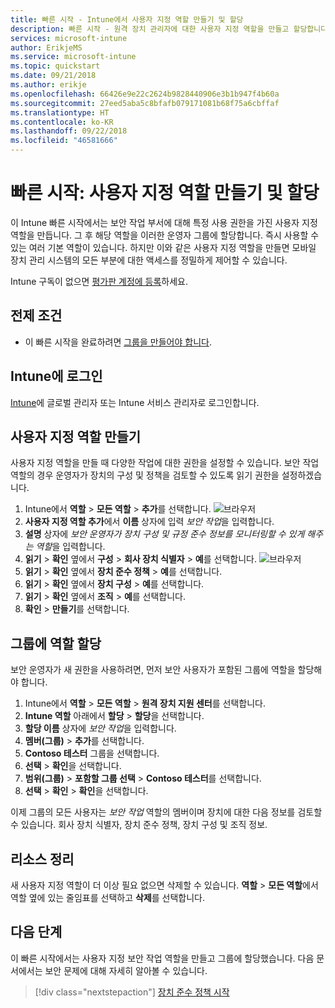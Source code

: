 ```yaml
---
title: 빠른 시작 - Intune에서 사용자 지정 역할 만들기 및 할당
description: 빠른 시작 - 원격 장치 관리자에 대한 사용자 지정 역할을 만들고 할당합니다.
services: microsoft-intune
author: ErikjeMS
ms.service: microsoft-intune
ms.topic: quickstart
ms.date: 09/21/2018
ms.author: erikje
ms.openlocfilehash: 66426e9e22c2624b9828440906e3b1b947f4b60a
ms.sourcegitcommit: 27eed5aba5c8bfafb079171081b68f75a6cbffaf
ms.translationtype: HT
ms.contentlocale: ko-KR
ms.lasthandoff: 09/22/2018
ms.locfileid: "46581666"
---
```

# <a name="quickstart-create-and-assign-a-custom-role"></a>빠른 시작: 사용자 지정 역할 만들기 및 할당

이 Intune 빠른 시작에서는 보안 작업 부서에 대해 특정 사용 권한을 가진 사용자 지정 역할을 만듭니다. 그 후 해당 역할을 이러한 운영자 그룹에 할당합니다. 즉시 사용할 수 있는 여러 기본 역할이 있습니다. 하지만 이와 같은 사용자 지정 역할을 만들면 모바일 장치 관리 시스템의 모든 부분에 대한 액세스를 정밀하게 제어할 수 있습니다.

Intune 구독이 없으면 [평가판 계정에 등록](free-trial-sign-up.md)하세요.

## <a name="prerequisites"></a>전제 조건

- 이 빠른 시작을 완료하려면 [그룹을 만들어야 합니다](quickstart-create-group.md).

## <a name="sign-in-to-intune"></a>Intune에 로그인

[Intune](https://aka.ms/intuneportal)에 글로벌 관리자 또는 Intune 서비스 관리자로 로그인합니다.

## <a name="create-a-custom-role"></a>사용자 지정 역할 만들기

사용자 지정 역할을 만들 때 다양한 작업에 대한 권한을 설정할 수 있습니다. 보안 작업 역할의 경우 운영자가 장치의 구성 및 정책을 검토할 수 있도록 읽기 권한을 설정하겠습니다.

1. Intune에서 **역할** > **모든 역할** > **추가**를 선택합니다.
![브라우저](media/quickstart-create-custom-role/add-custom-role.png)
2. **사용자 지정 역할 추가**에서 **이름** 상자에 입력 *보안 작업*을 입력합니다.
3. **설명** 상자에 *보안 운영자가 장치 구성 및 규정 준수 정보를 모니터링할 수 있게 해주는 역할*을 입력합니다.
4. **읽기** > **확인** 옆에서 **구성** > **회사 장치 식별자** > **예**를 선택합니다.
![브라우저](media/quickstart-create-custom-role/corp-device-id-read.png)
5. **읽기** > **확인** 옆에서 **장치 준수 정책** > **예**를 선택합니다.
6. **읽기** > **확인** 옆에서 **장치 구성** > **예**를 선택합니다.
7. **읽기** > **확인** 옆에서 **조직** > **예**를 선택합니다.
8. **확인** > **만들기**를 선택합니다.

## <a name="assign-the-role-to-a-group"></a>그룹에 역할 할당

보안 운영자가 새 권한을 사용하려면, 먼저 보안 사용자가 포함된 그룹에 역할을 할당해야 합니다.

1. Intune에서 **역할** > **모든 역할** > **원격 장치 지원 센터**를 선택합니다.
2. **Intune 역할** 아래에서 **할당** > **할당**을 선택합니다.
3. **할당 이름** 상자에 *보안 작업*을 입력합니다.
4. **멤버(그룹)** > **추가**를 선택합니다.
5. **Contoso 테스터** 그룹을 선택합니다.
6. **선택** > **확인**을 선택합니다.
7. **범위(그룹)** > **포함할 그룹 선택** > **Contoso 테스터**를 선택합니다.
8. **선택** > **확인** > **확인**을 선택합니다.

이제 그룹의 모든 사용자는 *보안 작업* 역할의 멤버이며 장치에 대한 다음 정보를 검토할 수 있습니다. 회사 장치 식별자, 장치 준수 정책, 장치 구성 및 조직 정보.

## <a name="clean-up-resources"></a>리소스 정리

새 사용자 지정 역할이 더 이상 필요 없으면 삭제할 수 있습니다. **역할** > **모든 역할**에서 역할 옆에 있는 줄임표를 선택하고 **삭제**를 선택합니다.

## <a name="next-steps"></a>다음 단계

이 빠른 시작에서는 사용자 지정 보안 작업 역할을 만들고 그룹에 할당했습니다. 다음 문서에서는 보안 문제에 대해 자세히 알아볼 수 있습니다.

> [!div class="nextstepaction"]
> [장치 준수 정책 시작](device-compliance-get-started.md)

